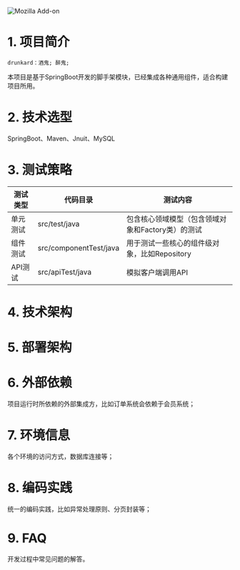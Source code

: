 
![Mozilla Add-on](https://img.shields.io/amo/dw/drunkard?color=fedcba&label=drunkard&logo=postwoman&logoColor=rgb&style=for-the-badge)

# 1. 项目简介

`drunkard：酒鬼; 醉鬼;`

本项目是基于SpringBoot开发的脚手架模块，已经集成各种通用组件，适合构建项目所用。

# 2. 技术选型

SpringBoot、Maven、Jnuit、MySQL

# 3. 测试策略

测试类型 | 代码目录 | 测试内容
-- | -- | -- |
单元测试 | src/test/java | 包含核心领域模型（包含领域对象和Factory类）的测试
组件测试 | src/componentTest/java | 用于测试一些核心的组件级对象，比如Repository
API测试 | src/apiTest/java | 模拟客户端调用API

# 4. 技术架构

# 5. 部署架构

# 6. 外部依赖

项目运行时所依赖的外部集成方，比如订单系统会依赖于会员系统；

# 7. 环境信息

各个环境的访问方式，数据库连接等；

# 8. 编码实践

统一的编码实践，比如异常处理原则、分页封装等；

# 9. FAQ

开发过程中常见问题的解答。